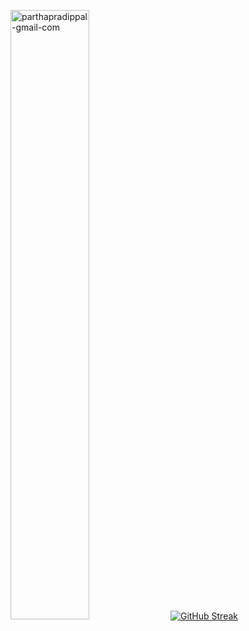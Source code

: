 <img style="width:50%"
 src="https://i.ibb.co/P14L41K/parthapradippal-gmail-com.png" alt="parthapradippal-gmail-com" border="0">
<a href="https://git.io/streak-stats"><img src="https://github-readme-streak-stats.herokuapp.com?user=Parthpal&theme=dark" alt="GitHub Streak" /></a>
